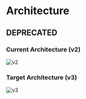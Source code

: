 # Architecture

## DEPRECATED

### Current Architecture (v2)

![v2](/images/reference_architecture_v2.png)

### Target Architecture (v3)

![v3](/images/reference_architecture_v3.png)
